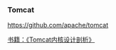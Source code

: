 ### Tomcat
https://github.com/apache/tomcat

[书籍：《Tomcat内核设计剖析》](https://book.douban.com/subject/27053924/)